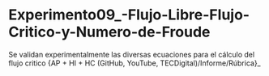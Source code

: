 # Experimento09_-Flujo-Libre-Flujo-Critico-y-Numero-de-Froude
Se validan experimentalmente las diversas ecuaciones para el cálculo del flujo critico {AP + HI + HC (GitHub, YouTube, TECDigital)/Informe/Rúbrica}_

